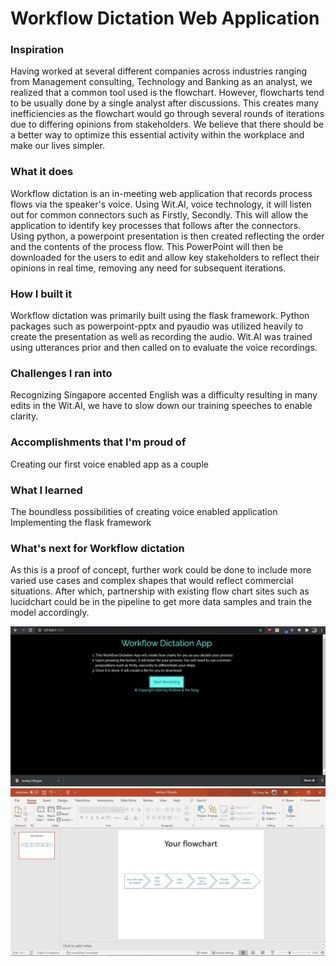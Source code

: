 # Workflow Dictation Web Application

### Inspiration
Having worked at several different companies across industries ranging from Management consulting, Technology and Banking as an analyst, we realized that a common tool used is the flowchart. However, flowcharts tend to be usually done by a single analyst after discussions. This creates many inefficiencies as the flowchart would go through several rounds of iterations due to differing opinions from stakeholders. We believe that there should be a better way to optimize this essential activity within the workplace and make our lives simpler.

### What it does

Workflow dictation is an in-meeting web application that records process flows via the speaker's voice. Using Wit.AI, voice technology, it will listen out for common connectors such as Firstly, Secondly. This will allow the application to identify key processes that follows after the connectors. Using python, a powerpoint presentation is then created reflecting the order and the contents of the process flow. This PowerPoint will then be downloaded for the users to edit and allow key stakeholders to reflect their opinions in real time, removing any need for subsequent iterations.

### How I built it

Workflow dictation was primarily built using the flask framework. Python packages such as powerpoint-pptx and pyaudio was utilized heavily to create the presentation as well as recording the audio. Wit.AI was trained using utterances prior and then called on to evaluate the voice recordings.  

### Challenges I ran into

Recognizing Singapore accented English was a difficulty resulting in many edits in the Wit.AI, we have to slow down our training speeches to enable clarity.

### Accomplishments that I'm proud of

Creating our first voice enabled app as a couple

### What I learned

The boundless possibilities of creating voice enabled application
Implementing the flask framework

### What's next for Workflow dictation
As this is a proof of concept, further work could be done to include more varied use cases and complex shapes that would reflect commercial situations.  After which, partnership with existing flow chart sites such as lucidchart could be in the pipeline to get more data samples and train the model accordingly.

![Image of Workflow Dictation Landing Page](https://github.com/shitongtan/workflow_dictation/blob/master/wd1.jpg)
![Image of PPT Created](https://github.com/shitongtan/workflow_dictation/blob/master/wd2.jpg)
